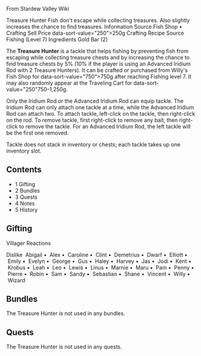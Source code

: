 From Stardew Valley Wiki

Treasure Hunter Fish don't escape while collecting treasures. Also slightly increases the chance to find treasures. Information Source Fish Shop • Crafting Sell Price data-sort-value="250"&gt;250g Crafting Recipe Source Fishing (Level 7) Ingredients Gold Bar (2)

The **Treasure Hunter** is a tackle that helps fishing by preventing fish from escaping while collecting treasure chests and by increasing the chance to find treasure chests by 5% (10% if the player is using an Advanced Iridium Rod with 2 Treasure Hunters). It can be crafted or purchased from Willy's Fish Shop for data-sort-value="750"&gt;750g after reaching Fishing level 7. It may also randomly appear at the Traveling Cart for data-sort-value="250"750–1,250g.

Only the Iridium Rod or the Advanced Iridium Rod can equip tackle. The Iridium Rod can only attach one tackle at a time, while the Advanced Iridium Rod can attach two. To attach tackle, left-click on the tackle, then right-click on the rod. To remove tackle, first right-click to remove any bait, then right-click to remove the tackle. For an Advanced Iridium Rod, the left tackle will be the first one removed.

Tackle does not stack in inventory or chests; each tackle takes up one inventory slot.

## Contents

- 1 Gifting
- 2 Bundles
- 3 Quests
- 4 Notes
- 5 History

## Gifting

Villager Reactions

Dislike  Abigail •  Alex •  Caroline •  Clint •  Demetrius •  Dwarf •  Elliott •  Emily •  Evelyn •  George •  Gus •  Haley •  Harvey •  Jas •  Jodi •  Kent •  Krobus •  Leah •  Leo •  Lewis •  Linus •  Marnie •  Maru •  Pam •  Penny •  Pierre •  Robin •  Sam •  Sandy •  Sebastian •  Shane •  Vincent •  Willy •  Wizard

## Bundles

The Treasure Hunter is not used in any bundles.

## Quests

The Treasure Hunter is not used in any quests.